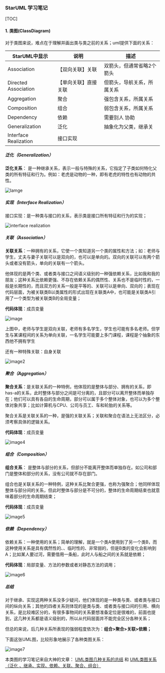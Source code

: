 ### StarUML 学习笔记

[TOC]

#### 1. 类图(ClassDiagram)

对于类图来说，难点在于理解并画出类与类之前的关系；uml提供下面的关系：

| StarUML中显示         | 说明                 | 描述                       |
| --------------------- | -------------------- | -------------------------- |
| Association           | 【双向关联】关联     | 双箭头，但通常省略2个箭头  |
| Directed Association  | 【单向关联】直接关联 | 但箭头，导航关系，所属关系 |
| Aggregation           | 聚合                 | 强包含关系，所属关系       |
| Composition           | 组合                 | 弱包含关系，所属关系       |
| Dependency            | 依赖                 | 需要别人 协助              |
| Generalization        | 泛化                 | 抽象化为父类，继承关       |
| Interface Realization | 接口实现             |                            |

##### 泛化（Generalization）

**泛化关系**： 是一种继承关系，表示一般与特殊的关系，它指定了子类如何特化父类的所有特征和行为。例如：老虎是动物的一种，即有老虎的特性也有动物的共性。

![Iamge](http://www.uml.org.cn/oobject/images/2016090621.png)

##### 实现（Interface Realization）

接口实现：是一种类与接口的关系，表示类是接口所有特征和行为的实现；

![interface realization](http://www.uml.org.cn/oobject/images/2016090622.png)

##### 关联（Association）

**关联关系**：一种拥有的关系，它使一个类知道另一个类的属性和方法；如：老师与学生，丈夫与妻子关联可以是双向的，也可以是单向的。双向的关联可以有两个箭头或者没有箭头，单向的关联有一个箭头。

他体现的是两个类、或者类与接口之间语义级别的一种强依赖关系，比如我和我的朋友；这种关系比依赖更强、不存在依赖关系的偶然性、关系也不是临时性的，一般是长期性的，而且双方的关系一般是平等的、关联可以是单向、双向的；表现在代码层面，为被关联类B以类属性的形式出现在关联类A中，也可能是关联类A引用了一个类型为被关联类B的全局变量； 

**代码体现**：成员变量

![image](http://www.uml.org.cn/oobject/images/2016090623.png)

上图中，老师与学生是双向关联，老师有多名学生，学生也可能有多名老师。但学生与某课程间的关系为单向关联，一名学生可能要上多门课程，课程是个抽象的东西他不拥有学生

还有一种特殊关联：自身关联

![image2](http://www.uml.org.cn/oobject/images/2016090624.png)

##### 聚合（Aggregation）

**聚合关系**：是关联关系的一种特例，他体现的是整体与部分、拥有的关系，即has-a的关系，此时整体与部分之间是可分离的，且部分可以离开整体而单独存在；他们可以具有各自的生命周期，部分可以属于多个整体对象，也可以为多个整体对象共享；比如计算机与CPU、公司与员工、车和轮胎的关系等。 

聚合关系是关联关系的一种，是强的关联关系；关联和聚合在语法上无法区分，必须考察具体的逻辑关系。

**代码体现**：成员变量

![image4](http://www.uml.org.cn/oobject/images/2016090625.png)



##### 组合（Composition）

**组合关系**： 是整体与部分的关系，但部分不能离开整体而单独存在。如公司和部门是整体和部分的关系，没有公司就不存在部门。

组合也是关联关系的一种特例，这种关系比聚合更强，也称为强聚合；他同样体现整体与部分间的关系，但此时整体与部分是不可分的，整体的生命周期结束也就意味着部分的生命周期结束；

**代码体现**：成员变量

![image5](http://www.uml.org.cn/oobject/images/2016090626.png)

##### 依赖（Dependency）

依赖关系：一种使用的关系；简单的理解，就是一个类A使用到了另一个类B，而这种使用关系是具有偶然性的、、临时性的、非常弱的，但是B类的变化会影响到A；比如某人要过河，需要借用一条船，此时人与船之间的关系就是依赖；

**代码体现**：局部变量、方法的参数或者对静态方法的调用；

![image6](http://www.uml.org.cn/oobject/images/2016090627.png)

##### 总结

对于继承、实现这两种关系没多少疑问，他们体现的是一种类与类、或者类与接口间的纵向关系；其他的四者关系则体现的是类与类、或者类与接口间的引用、横向关系，是比较难区分的，有很多事物间的关系要想准备定位是很难的，前面也提到，这几种关系都是语义级别的，所以从代码层面并不能完全区分各种关系；

但总的来说，后几种关系所表现的强弱程度依次为：**组合>聚合>关联>依赖；**

下面这张UML图，比较形象地展示了各种类图关系：

![image7](http://www.uml.org.cn/oobject/images/2016090628.png)

本类图的学习笔记来自大神的文章： [UML类图几种关系的总结](http://www.uml.org.cn/oobject/201609062.asp) 和 [UML类图关系（泛化 、继承、实现、依赖、关联、聚合、组合）](https://www.cnblogs.com/zhoading/p/8300858.html)
